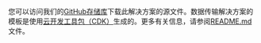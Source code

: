 您可以访问我们的[GitHub存储库][github]下载此解决方案的源文件。数据传输解决方案的模板是使用[云开发工具包（CDK）](http://aws.amazon.com/cdk/)生成的。更多有关信息，请参阅[README.md][readme]文件。

[github]: https://github.com/aws-samples/aws-ai-solution-kit
[readme]: https://github.com/aws-samples/aws-ai-solution-kit/blob/main/README.md